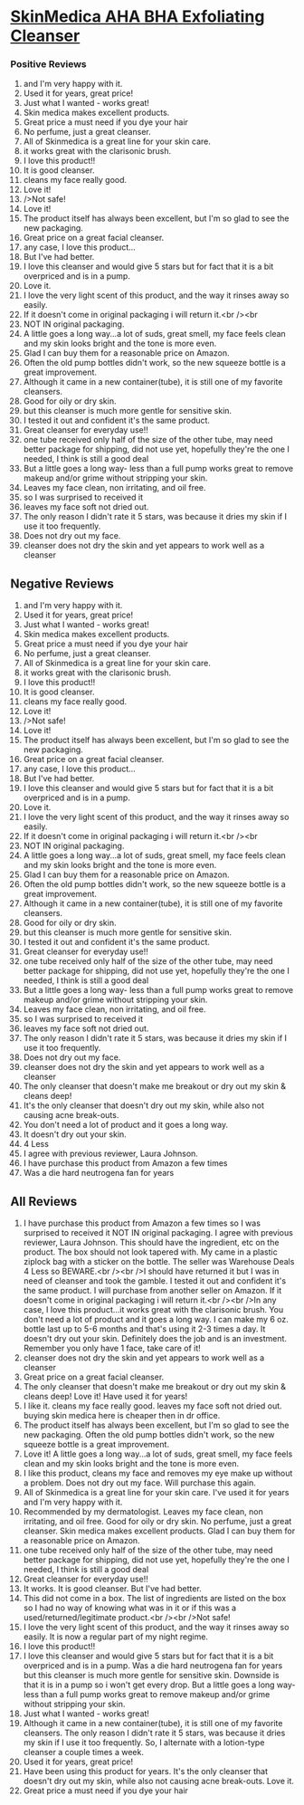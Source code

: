 # [SkinMedica AHA BHA Exfoliating Cleanser](https://products.checkmycream.com/products/SkinMedica-AHA-BHA-Exfoliating-Cleanser.html)

### Positive Reviews

<ol>
      <li>and I&#x27;m very happy with it.</li>
      <li>Used it for years, great price!</li>
      <li>Just what I wanted - works great!</li>
      <li>Skin medica makes excellent products.</li>
      <li>Great price a must need if you dye your hair</li>
      <li>No perfume, just a great cleanser.</li>
      <li>All of Skinmedica is a great line for your skin care.</li>
      <li>it works great with the clarisonic brush.</li>
      <li>I love this product!!</li>
      <li>It is good cleanser.</li>
      <li>cleans my face really good.</li>
      <li>Love it!</li>
      <li>/&gt;Not safe!</li>
      <li>Love it!  </li>
      <li>The product itself has always been excellent, but I&#x27;m so glad to see the new packaging.  </li>
      <li>Great price on a great facial cleanser.</li>
      <li>any case, I love this product...</li>
      <li>But I&#x27;ve had better.</li>
      <li>I love this cleanser and would give 5 stars but for fact that it is a bit overpriced and is in a pump.  </li>
      <li>Love it.</li>
      <li>I love the very light scent of this product, and the way it rinses away so easily.  </li>
      <li>If it doesn&#x27;t come in original packaging i will return it.&lt;br /&gt;&lt;br</li>
      <li>NOT IN original packaging.</li>
      <li>A little goes a long way...a lot of suds, great smell, my face feels clean and my skin looks bright and the tone is more even.</li>
      <li>Glad I can buy them for a reasonable price on Amazon.</li>
      <li>Often the old pump bottles didn&#x27;t work, so the new squeeze bottle is a great improvement.</li>
      <li>Although it came in a new container(tube), it is still one of my favorite cleansers.</li>
      <li>Good for oily or dry skin.</li>
      <li>but this cleanser is much more gentle for sensitive skin.  </li>
      <li>I tested it out and confident it&#x27;s the same product.  </li>
      <li>Great cleanser for everyday use!!</li>
      <li>one tube received only half of the size of the other tube, may need better package for shipping, did not use yet, hopefully they&#x27;re the one I needed, I think is still a good deal</li>
      <li>But a little goes a long way- less than a full pump works great to remove makeup and/or grime without stripping your skin.</li>
      <li>Leaves my face clean, non irritating, and oil free.  </li>
      <li>so I was surprised to received it</li>
      <li>leaves my face soft not dried out.</li>
      <li>The only reason I didn&#x27;t rate it 5 stars, was because it dries my skin if I use it too frequently.</li>
      <li>Does not dry out my face.  </li>
      <li>cleanser does not dry the skin and yet appears to work well as a cleanser</li>
</ol>


<h2>Negative Reviews</h2>
<ol>
<li> and I&#x27;m very happy with it.</li>
<li> Used it for years, great price!</li>
<li> Just what I wanted - works great!</li>
<li> Skin medica makes excellent products.</li>
<li> Great price a must need if you dye your hair</li>
<li> No perfume, just a great cleanser.</li>
<li> All of Skinmedica is a great line for your skin care.</li>
<li> it works great with the clarisonic brush.</li>
<li> I love this product!!</li>
<li> It is good cleanser.</li>
<li> cleans my face really good.</li>
<li> Love it!</li>
<li> /&gt;Not safe!</li>
<li> Love it!  </li>
<li> The product itself has always been excellent, but I&#x27;m so glad to see the new packaging.  </li>
<li> Great price on a great facial cleanser.</li>
<li> any case, I love this product...</li>
<li> But I&#x27;ve had better.</li>
<li> I love this cleanser and would give 5 stars but for fact that it is a bit overpriced and is in a pump.  </li>
<li> Love it.</li>
<li> I love the very light scent of this product, and the way it rinses away so easily.  </li>
<li> If it doesn&#x27;t come in original packaging i will return it.&lt;br /&gt;&lt;br</li>
<li> NOT IN original packaging.</li>
<li> A little goes a long way...a lot of suds, great smell, my face feels clean and my skin looks bright and the tone is more even.</li>
<li> Glad I can buy them for a reasonable price on Amazon.</li>
<li> Often the old pump bottles didn&#x27;t work, so the new squeeze bottle is a great improvement.</li>
<li> Although it came in a new container(tube), it is still one of my favorite cleansers.</li>
<li> Good for oily or dry skin.</li>
<li> but this cleanser is much more gentle for sensitive skin.  </li>
<li> I tested it out and confident it&#x27;s the same product.  </li>
<li> Great cleanser for everyday use!!</li>
<li> one tube received only half of the size of the other tube, may need better package for shipping, did not use yet, hopefully they&#x27;re the one I needed, I think is still a good deal</li>
<li> But a little goes a long way- less than a full pump works great to remove makeup and/or grime without stripping your skin.</li>
<li> Leaves my face clean, non irritating, and oil free.  </li>
<li> so I was surprised to received it</li>
<li> leaves my face soft not dried out.</li>
<li> The only reason I didn&#x27;t rate it 5 stars, was because it dries my skin if I use it too frequently.</li>
<li> Does not dry out my face.  </li>
<li> cleanser does not dry the skin and yet appears to work well as a cleanser</li>
<li> The only cleanser that doesn&#x27;t make me breakout or dry out my skin &amp; cleans deep!</li>
<li> It&#x27;s the only cleanser that doesn&#x27;t dry out my skin, while also not causing acne break-outs.</li>
<li> You don&#x27;t need a lot of product and it goes a long way.</li>
<li> It doesn&#x27;t dry out your skin.</li>
<li> 4 Less</li>
<li> I agree with  previous reviewer, Laura Johnson.</li>
<li> I have purchase this product from Amazon a few times</li>
<li> Was a die hard neutrogena fan for years</li>
</ol>

<h2>All Reviews</h2>

<ol>
    <li> I have purchase this product from Amazon a few times so I was surprised to received it NOT IN original packaging. I agree with  previous reviewer, Laura Johnson. This should have the ingredient, etc on the product. The box should not look tapered with.  My came in a plastic ziplock bag with a sticker on the bottle. The seller was Warehouse Deals 4 Less so BEWARE.&lt;br /&gt;&lt;br /&gt;I should have returned it but I was in need of cleanser and took the gamble. I tested it out and confident it&#x27;s the same product.  I will purchase from another seller on Amazon. If it doesn&#x27;t come in original packaging i will return it.&lt;br /&gt;&lt;br /&gt;In any case, I love this product...it works great with the clarisonic brush. You don&#x27;t need a lot of product and it goes a long way. I can make my 6 oz. bottle last up to 5-6 months and that&#x27;s using it 2-3 times a day. It doesn&#x27;t dry out your skin. Definitely does the job and is an investment. Remember you only have 1 face, take care of it!</li>
    <li> cleanser does not dry the skin and yet appears to work well as a cleanser</li>
    <li> Great price on a great facial cleanser.</li>
    <li> The only cleanser that doesn&#x27;t make me breakout or dry out my skin &amp; cleans deep! Love it! Have used it for years!</li>
    <li> I like it. cleans my face really good. leaves my face soft not dried out. buying skin medica here is cheaper then in dr office.</li>
    <li> The product itself has always been excellent, but I&#x27;m so glad to see the new packaging.  Often the old pump bottles didn&#x27;t work, so the new squeeze bottle is a great improvement.</li>
    <li> Love it!  A little goes a long way...a lot of suds, great smell, my face feels clean and my skin looks bright and the tone is more even.</li>
    <li> I like this product, cleans my face and removes my eye make up without a problem.  Does not dry out my face.  Will purchase this again.</li>
    <li> All of Skinmedica is a great line for your skin care. I&#x27;ve used  it for years and I&#x27;m very happy with it.</li>
    <li> Recommended by my dermatologist. Leaves my face clean, non irritating, and oil free.  Good for oily or dry skin. No perfume, just a great cleanser. Skin medica makes excellent products. Glad I can buy them for a reasonable price on Amazon.</li>
    <li> one tube received only half of the size of the other tube, may need better package for shipping, did not use yet, hopefully they&#x27;re the one I needed, I think is still a good deal</li>
    <li> Great cleanser for everyday use!!</li>
    <li> It works. It is good cleanser. But I&#x27;ve had better.</li>
    <li> This did not come in a box. The list of ingredients are listed on the box so I had no way of knowing what was in it or if this was a used/returned/legitimate product.&lt;br /&gt;&lt;br /&gt;Not safe!</li>
    <li> I love the very light scent of this product, and the way it rinses away so easily.  It is now a regular part of my night regime.</li>
    <li> I love this product!!</li>
    <li> I love this cleanser and would give 5 stars but for fact that it is a bit overpriced and is in a pump.  Was a die hard neutrogena fan for years but this cleanser is much more gentle for sensitive skin.  Downside is that it is in a pump so i won&#x27;t get every drop.  But a little goes a long way- less than a full pump works great to remove makeup and/or grime without stripping your skin.</li>
    <li> Just what I wanted - works great!</li>
    <li> Although it came in a new container(tube), it is still one of my favorite cleansers. The only reason I didn&#x27;t rate it 5 stars, was because it dries my skin if I use it too frequently. So, I alternate with a lotion-type cleanser a couple times a week.</li>
    <li> Used it for years, great price!</li>
    <li> Have been using this product for years. It&#x27;s the only cleanser that doesn&#x27;t dry out my skin, while also not causing acne break-outs. Love it.</li>
    <li> Great price a must need if you dye your hair</li>
</ol>




